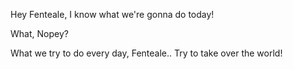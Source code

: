 
Hey Fenteale, I know what we're gonna do today!

What, Nopey?

What we try to do every day, Fenteale.. Try to take over the world!
